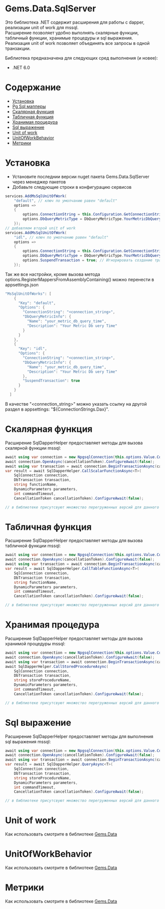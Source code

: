 # Gems.Data.SqlServer

Это библиотека .NET содержит расширения для работы с dapper, реализации unit of work для mssql.  
Расширение позволяет удобно выполнять скалярные функции, табличный функции, хранимые процедуры и sql выражения.  
Реализация unit of work позволяет объединять все запросы в одной транзакции.  


Библиотека предназначена для следующих сред выполнения (и новее):

* .NET 6.0

# Содержание

* [Установка](#установка)
* [Pg Sql мапперы](#pg-sql-мапперы)
* [Cкалярная функция](#скалярная-функция)
* [Табличная функция](#табличная-функция)
* [Хранимая процедура](#хранимая-процедура)
* [Sql выражение](#sql-выражение)
* [Unit of work](#unit-of-work)
* [UnitOfWorkBehavior](#unitofworkbehavior)
* [Метрики](#метрики)

# Установка

- Установите последнии версии nuget пакета Gems.Data.SqlServer через менеджер пакетов
- Добавьте следующие строки в конфигурацию сервисов
```csharp
services.AddMsSqlUnitOfWork(
    "default", // ключ по умолчанию равен "default"
    options =>
    {
        options.ConnectionString = this.Configuration.GetConnectionString("<connection_string>"); // для ключа "default" значение берется из ConnectionStrings.DefaultConnection
        options.DbQueryMetricType = DbQueryMetricType.YourMetricDbQueryTime; // при указании метрики, будут писаться все временные метрики для хранимых процедур и функций.
    });
// добавляем второй unit of work
services.AddMsSqlUnitOfWork(
    "idl", // ключ по умолчанию равен "default"
    options =>
    {
        options.ConnectionString = this.Configuration.GetConnectionString("<connection_string>"); // для ключа "default" значение берется из ConnectionStrings.DefaultConnection
        options.DbQueryMetricType = DbQueryMetricType.YourMetricDbQueryTime; // при указании метрики, будут писаться все временные метрики для хранимых процедур и функций.
        options.SuspendTransaction = true; // Игнорировать создание транзакций (флаг needTransaction).     
    });
```
Так же все настройки, кроме вызова метода options.RegisterMappersFromAssemblyContaining<Startup>() можно перенести в appsettings.json
```csharp
"MsSqlUnitOfWorks": [
    {
      "Key": "default",
      "Options": {
        "ConnectionString": "<connection_string>",
        "DbQueryMetricInfo": {
          "Name": "your_metric_db_query_time",
          "Description": "Your Metric Db uery Time"
        }
      }
    },
    {
      "Key": "idl",
      "Options": {
        "ConnectionString": "<connection_string>",
        "DbQueryMetricInfo": {
          "Name": "your_metric_db_query_time",
          "Description": "Your Metric Db uery Time"
        },
        "SuspendTransaction": true
      }
    }
  ]
```
В качестве "<connection_string>" можно указать ссылку на другой раздел в appsettings: "${ConnectionStrings.Dax}".
# Cкалярная функция
Расширение SqlDapperHelper предоставляет методы для вызова скалярной функции mssql:
```csharp
await using var connection = new NpgsqlConnection(this.options.Value.ConnectionString);
await connection.OpenAsync(cancellationToken).ConfigureAwait(false);
await using var transaction = await connection.BeginTransactionAsync(cancellationToken).ConfigureAwait(false);
var result = await SqlDapperHelper.CallScalarFunctionAsync<T>(
    SqlConnection connection,
    DbTransaction transaction,
    string functionName,
    DynamicParameters parameters,
    int commandTimeout,
    CancellationToken cancellationToken).ConfigureAwait(false);

// в библиотеке присутсвуют множество перегруженных версий для данного метода
```
# Табличная функция
Расширение SqlDapperHelper предоставляет методы для вызова табличной функции mssql:
```csharp
await using var connection = new NpgsqlConnection(this.options.Value.ConnectionString);
await connection.OpenAsync(cancellationToken).ConfigureAwait(false);
await using var transaction = await connection.BeginTransactionAsync(cancellationToken).ConfigureAwait(false);
var result = await SqlDapperHelper.CallTableFunctionAsync<T>(
    SqlConnection connection,
    DbTransaction transaction,
    string functionName,
    DynamicParameters parameters,
    int commandTimeout,
    CancellationToken cancellationToken).ConfigureAwait(false);

// в библиотеке присутсвуют множество перегруженных версий для данного метода
```
# Хранимая процедура
Расширение SqlDapperHelper предоставляет методы для вызова хранимой процедуры mssql:
```csharp
await using var connection = new NpgsqlConnection(this.options.Value.ConnectionString);
await connection.OpenAsync(cancellationToken).ConfigureAwait(false);
await using var transaction = await connection.BeginTransactionAsync(cancellationToken).ConfigureAwait(false);
await SqlDapperHelper.CallStoredProcedureAsync(
    SqlConnection connection,
    DbTransaction transaction,
    string storeProcedureName,
    DynamicParameters parameters,
    int commandTimeout,
    CancellationToken cancellationToken).ConfigureAwait(false);

// в библиотеке присутсвуют множество перегруженных версий для данного метода
```
# Sql выражение
Расширение SqlDapperHelper предоставляет методы для выполнения sql выражения mssql:
```csharp
await using var connection = new NpgsqlConnection(this.options.Value.ConnectionString);
await connection.OpenAsync(cancellationToken).ConfigureAwait(false);
await using var transaction = await connection.BeginTransactionAsync(cancellationToken).ConfigureAwait(false);
var result = await SqlDapperHelper.QueryAsync<T>(
    SqlConnection connection,
    DbTransaction transaction,
    string storeProcedureName,
    DynamicParameters parameters,
    int commandTimeout,
    CancellationToken cancellationToken).ConfigureAwait(false);

// в библиотеке присутсвуют множество перегруженных версий для данного метода
```
# Unit of work
Как использовать смотрите в библиотеке [Gems.Data](/src/Data/Data/README.md)

# UnitOfWorkBehavior
Как использовать смотрите в библиотеке [Gems.Data](/src/Data/Data/README.md)

# Метрики
Как использовать смотрите в библиотеке [Gems.Data](/src/Data/Data/README.md)